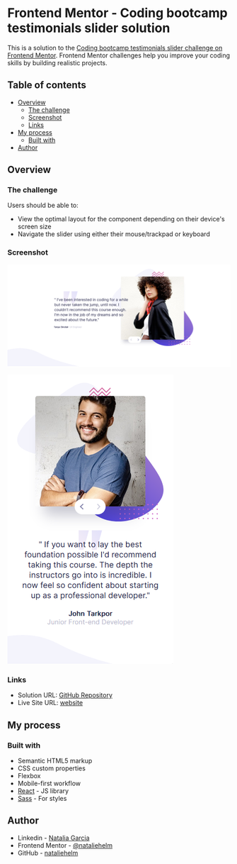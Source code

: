 # Frontend Mentor - Coding bootcamp testimonials slider solution

This is a solution to the [Coding bootcamp testimonials slider challenge on Frontend Mentor](https://www.frontendmentor.io/challenges/coding-bootcamp-testimonials-slider-4FNyLA8JL). Frontend Mentor challenges help you improve your coding skills by building realistic projects.

## Table of contents

- [Overview](#overview)
  - [The challenge](#the-challenge)
  - [Screenshot](#screenshot)
  - [Links](#links)
- [My process](#my-process)
  - [Built with](#built-with)
- [Author](#author)

## Overview

### The challenge

Users should be able to:

- View the optimal layout for the component depending on their device's screen size
- Navigate the slider using either their mouse/trackpad or keyboard

### Screenshot

![](./public/images/screen1.png)

![](./public/images/screen2.png)

### Links

- Solution URL: [GitHub Repository](https://github.com/nataliehelm/coding-bootcamp-testimonials-slider)
- Live Site URL: [website](https://nataliehelm.github.io/coding-bootcamp-testimonials-slider/)

## My process

### Built with

- Semantic HTML5 markup
- CSS custom properties
- Flexbox
- Mobile-first workflow
- [React](https://reactjs.org/) - JS library
- [Sass](https://sass-lang.com/) - For styles

## Author

- Linkedin - [Natalia Garcia](https://www.linkedin.com/in/nataliaggarcia/?locale=en_US)
- Frontend Mentor - [@nataliehelm](https://www.frontendmentor.io/profile/nataliehelm)
- GitHub - [nataliehelm](https://github.com/nataliehelm)
